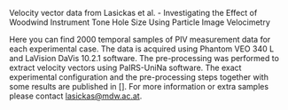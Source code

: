 Velocity vector data from Lasickas et al. - Investigating the Effect of Woodwind Instrument Tone Hole Size Using Particle Image Velocimetry


Here you can find 2000 temporal samples of PIV measurement data for each experimental case. The data is acquired using Phantom VEO 340 L and LaVision DaVis 10.2.1 software. The pre-processing was performed to extract velocity vectors using PaIRS-UniNa software. 
The exact experimental configuration and the pre-processing steps together with some results are published in []. 
For more information or extra samples please contact lasickas@mdw.ac.at.
